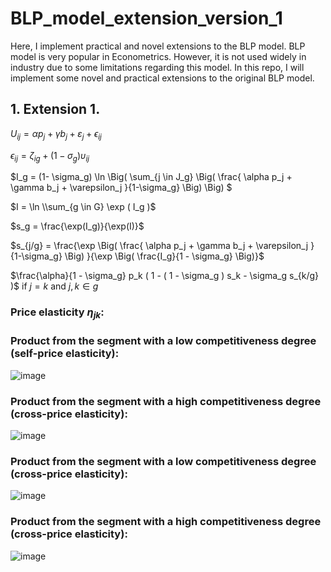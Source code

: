 # BLP_model_extension_version_1
Here, I implement practical and novel extensions to the BLP model. BLP model is very popular in Econometrics. However, it is not used widely in industry due to some limitations regarding this model. In this repo, I will implement some novel and practical extensions to the original BLP model. 

## 1. Extension 1. 

$U_{ij} = \alpha p_j + \gamma b_j + \varepsilon_j + \epsilon_{ij}$

$\epsilon_{ij}=\zeta_{ig} + (1 - \sigma_g) \upsilon_{ij}$

$I_g = (1- \sigma_g) \ln \Big( \sum_{j \in J_g} \Big( \frac{ \alpha p_j + \gamma b_j + \varepsilon_j }{1-\sigma_g} \Big) \Big) $

$I = \ln \\sum_{g \in G} \exp ( I_g )$

$s_g = \frac{\exp(I_g)}{\exp(I)}$

$s_{j/g} = \frac{\exp \Big( \frac{ \alpha p_j + \gamma b_j + \varepsilon_j }{1-\sigma_g} \Big) }{\exp \Big( \frac{I_g}{1 - \sigma_g} \Big)}$

$\frac{\alpha}{1 - \sigma_g} p_k ( 1 - ( 1 - \sigma_g ) s_k - \sigma_g s_{k/g} )$ if $j = k$ and $j, k \in g$



### Price elasticity $\eta_{jk}$:


### Product from the segment with a low competitiveness degree (self-price elasticity): 

![image](https://github.com/tsenguun0106/BLP_model_extension_version_1/assets/60633314/f1834e0c-126c-4426-8a85-de53cb16549d)


### Product from the segment with a high competitiveness degree (cross-price elasticity): 

![image](https://github.com/tsenguun0106/BLP_model_extension_version_1/assets/60633314/5cfe956b-1653-444e-b434-babf9d5d1916)


### Product from the segment with a low competitiveness degree (cross-price elasticity): 

![image](https://github.com/tsenguun0106/BLP_model_extension_version_1/assets/60633314/36b1934d-4c2d-4021-bad5-98fd341218dc)


### Product from the segment with a high competitiveness degree (cross-price elasticity): 

![image](https://github.com/tsenguun0106/BLP_model_extension_version_1/assets/60633314/0b416d29-0640-4556-be59-d617ef743e3a)


